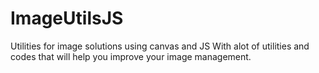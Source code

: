 # ImageUtilsJS
Utilities for image solutions using canvas and JS
With alot of utilities and codes that will help you improve your image management.